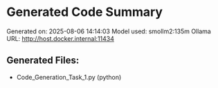 # Generated Code Summary

Generated on: 2025-08-06 14:14:03
Model used: smollm2:135m
Ollama URL: http://host.docker.internal:11434

## Generated Files:
- Code_Generation_Task_1.py (python)
